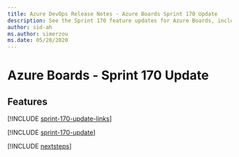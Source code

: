 ```yaml
---
title: Azure DevOps Release Notes - Azure Boards Sprint 170 Update
description: See the Sprint 170 feature updates for Azure Boards, including next steps.
author: sid-ah
ms.author: simerzou
ms.date: 05/28/2020
---
```


# Azure Boards - Sprint 170 Update

## Features

[!INCLUDE [sprint-170-update-links](../includes/boards/sprint-170-update-links.md)]

[!INCLUDE [sprint-170-update](../includes/boards/sprint-170-update.md)]

[!INCLUDE [nextsteps](../includes/nextsteps.md)]